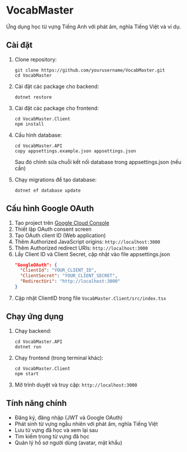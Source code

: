 # VocabMaster

Ứng dụng học từ vựng Tiếng Anh với phát âm, nghĩa Tiếng Việt và ví dụ.

## Cài đặt

1. Clone repository:
   ```
   git clone https://github.com/yourusername/VocabMaster.git
   cd VocabMaster
   ```

2. Cài đặt các package cho backend:
   ```
   dotnet restore
   ```

3. Cài đặt các package cho frontend:
   ```
   cd VocabMaster.Client
   npm install
   ```

4. Cấu hình database:
   ```
   cd VocabMaster.API
   copy appsettings.example.json appsettings.json
   ```
   Sau đó chỉnh sửa chuỗi kết nối database trong appsettings.json (nếu cần)

5. Chạy migrations để tạo database:
   ```
   dotnet ef database update
   ```

## Cấu hình Google OAuth

1. Tạo project trên [Google Cloud Console](https://console.cloud.google.com/)
2. Thiết lập OAuth consent screen
3. Tạo OAuth client ID (Web application)
4. Thêm Authorized JavaScript origins: `http://localhost:3000`
5. Thêm Authorized redirect URIs: `http://localhost:3000`
6. Lấy Client ID và Client Secret, cập nhật vào file appsettings.json
   ```json
   "GoogleOAuth": {
     "ClientId": "YOUR_CLIENT_ID",
     "ClientSecret": "YOUR_CLIENT_SECRET",
     "RedirectUri": "http://localhost:3000"
   }
   ```
7. Cập nhật ClientID trong file `VocabMaster.Client/src/index.tsx`

## Chạy ứng dụng

1. Chạy backend:
   ```
   cd VocabMaster.API
   dotnet run
   ```

2. Chạy frontend (trong terminal khác):
   ```
   cd VocabMaster.Client
   npm start
   ```

3. Mở trình duyệt và truy cập: `http://localhost:3000`

## Tính năng chính

- Đăng ký, đăng nhập (JWT và Google OAuth)
- Phát sinh từ vựng ngẫu nhiên với phát âm, nghĩa Tiếng Việt
- Lưu từ vựng đã học và xem lại sau
- Tìm kiếm trong từ vựng đã học
- Quản lý hồ sơ người dùng (avatar, mật khẩu) 